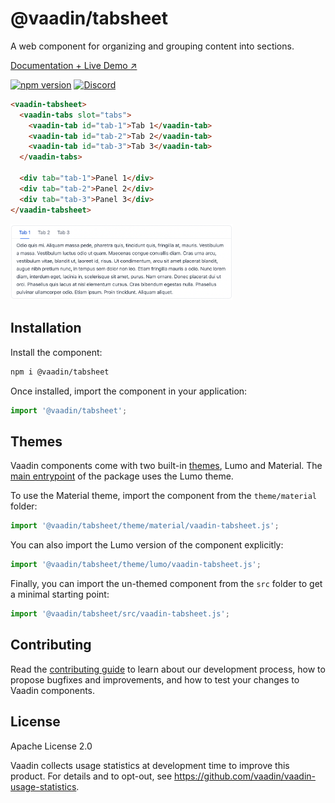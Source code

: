 # @vaadin/tabsheet

A web component for organizing and grouping content into sections.

[Documentation + Live Demo ↗](https://vaadin.com/docs/latest/components/tabsheet)

[![npm version](https://badgen.net/npm/v/@vaadin/tabsheet)](https://www.npmjs.com/package/@vaadin/tabsheet)
[![Discord](https://img.shields.io/discord/732335336448852018?label=discord)](https://discord.gg/PHmkCKC)

```html
<vaadin-tabsheet>
  <vaadin-tabs slot="tabs">
    <vaadin-tab id="tab-1">Tab 1</vaadin-tab>
    <vaadin-tab id="tab-2">Tab 2</vaadin-tab>
    <vaadin-tab id="tab-3">Tab 3</vaadin-tab>
  </vaadin-tabs>

  <div tab="tab-1">Panel 1</div>
  <div tab="tab-2">Panel 2</div>
  <div tab="tab-3">Panel 3</div>
</vaadin-tabsheet>
```

[<img src="https://raw.githubusercontent.com/vaadin/web-components/master/packages/tabsheet/screenshot.png" width="355" alt="Screenshot of vaadin-tabsheet">](https://vaadin.com/docs/latest/components/tabsheet)

## Installation

Install the component:

```sh
npm i @vaadin/tabsheet
```

Once installed, import the component in your application:

```js
import '@vaadin/tabsheet';
```

## Themes

Vaadin components come with two built-in [themes](https://vaadin.com/docs/latest/styling), Lumo and Material.
The [main entrypoint](https://github.com/vaadin/web-components/blob/master/packages/tabsheet/vaadin-tabsheet.js) of the package uses the Lumo theme.

To use the Material theme, import the component from the `theme/material` folder:

```js
import '@vaadin/tabsheet/theme/material/vaadin-tabsheet.js';
```

You can also import the Lumo version of the component explicitly:

```js
import '@vaadin/tabsheet/theme/lumo/vaadin-tabsheet.js';
```

Finally, you can import the un-themed component from the `src` folder to get a minimal starting point:

```js
import '@vaadin/tabsheet/src/vaadin-tabsheet.js';
```

## Contributing

Read the [contributing guide](https://vaadin.com/docs/latest/contributing/overview) to learn about our development process, how to propose bugfixes and improvements, and how to test your changes to Vaadin components.

## License

Apache License 2.0

Vaadin collects usage statistics at development time to improve this product.
For details and to opt-out, see https://github.com/vaadin/vaadin-usage-statistics.
